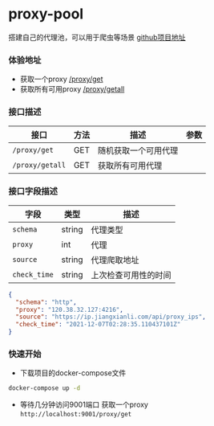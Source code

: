 # proxy-pool

搭建自己的代理池，可以用于爬虫等场景 [github项目地址](https://github.com/kagxin/proxy-pool)

### 体验地址
* 获取一个proxy [/proxy/get](http://150.158.87.243:8080/proxy/get)
* 获取所有可用proxy [/proxy/getall](http://150.158.87.243:8080/proxy/getall)

### 接口描述

|接口|方法|描述|参数|
|-|-|-|-|
|`/proxy/get`|GET|随机获取一个可用代理||
|`/proxy/getall`|GET|获取所有可用代理||

### 接口字段描述
|字段|类型|描述|
|-|-|-|
|`schema`|string|代理类型|
|`proxy`|int| 代理 |
|`source`|string|代理爬取地址|
|`check_time`|string|上次检查可用性的时间|

```json
{
  "schema": "http",
  "proxy": "120.38.32.127:4216",
  "source": "https://ip.jiangxianli.com/api/proxy_ips",
  "check_time": "2021-12-07T02:28:35.110437101Z"
}
```


### 快速开始
* 下载项目的docker-compose文件
```bash
docker-compose up -d
```

* 等待几分钟访问9001端口
获取一个proxy `http://localhost:9001/proxy/get`

